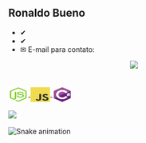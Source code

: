 
##  Ronaldo Bueno 

- ✔ 
- ✔
- ✉ E-mail para contato: 

<div align="center">
  <a href="https://github.com/RonaldoBueno16">
  <img height="180em" src="https://github-readme-stats.vercel.app/api?username=RonaldoBueno16&show_icons=true&theme=monokai&include_all_commits=true&count_private=true"/>
</div>
  <br>
<div style="display: inline_block"><br>
  <img align="center" alt="Ronaldo" height="30" width="40" src="https://raw.githubusercontent.com/devicons/devicon/master/icons/nodejs/nodejs-original.svg">
  <img align="center" alt="Ronaldo" height="30" width="40" src="https://raw.githubusercontent.com/devicons/devicon/master/icons/javascript/javascript-original.svg">
  <img align="center" alt="Ronaldo" height="30" width="40" src="https://raw.githubusercontent.com/devicons/devicon/master/icons/csharp/csharp-original.svg"> 
</div>
  <br>
<div> 
  <a href="https://www.linkedin.com/in/https://www.linkedin.com/in/ronaldo-bueno-aa99341a0/" target="_blank"><img src="https://img.shields.io/badge/-LinkedIn-%230077B5?style=for-the-badge&logo=linkedin&logoColor=white" target="_blank"></a> 
 
  ![Snake animation](https://github.com/RonaldoBueno16/RonaldoBueno16/blob/output/github-contribution-grid-snake.svg)
 
</div>

